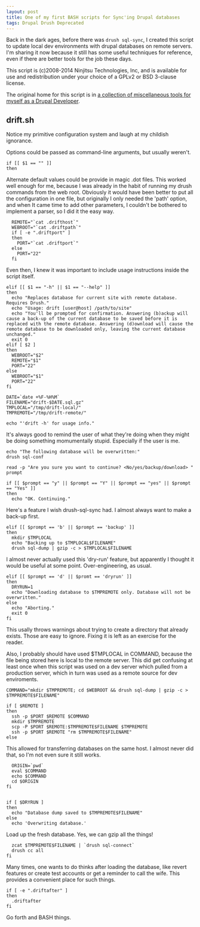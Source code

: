 ```yaml
---
layout: post
title: One of my first BASH scripts for Sync'ing Drupal databases
tags: Drupal Drush Deprecated
---
```


Back in the dark ages, before there was `drush sql-sync`, I created this
script to update local dev environments with drupal databases on remote
servers. I'm sharing it now because it still has some useful techniques
for reference, even if there are better tools for the job these days.

This script is (c)2008-2014 Ninjitsu Technologies, Inc, and is available for
use and redistribution under your choice of a GPLv2 or BSD 3-clause license.

The original home for this script is in [a collection of miscellaneous tools for myself as a Drupal Developer](https://github.com/matt2000/ninjatools).

drift.sh
------

Notice my primitive configuration system and laugh at my childish 
ignorance.
    
Options could be passed as command-line arguments, but usually weren't.
    
    if [[ $1 == "" ]]
    then
    
Alternate default values could be provide in magic .dot files. This worked 
well enough for me, because I was already in the habit of running my drush
commands from the web root. Obviously it would have been better to put
all the configuration in one file, but originally I only needed the 'path'
option, and when It came time to add other parameters, I couldn't be
bothered to implement a parser, so I did it the easy way.
    
      REMOTE="`cat .drifthost`"
      WEBROOT="`cat .driftpath`"
      if [ -e ".driftport" ]
      then
        PORT="`cat .driftport`"
      else
        PORT="22"
      fi
    
Even then, I knew it was important to include usage instructions inside 
the script itself.
    
    elif [[ $1 == "-h" || $1 == "--help" ]]
    then
      echo "Replaces database for current site with remote database. Requires Drush."
      echo "Usage: drift [user@host] /path/to/site"
      echo "You'll be prompted for confirmation. Answering (b)ackup will cause a back-up of the current database to be saved before it is replaced with the remote database. Answering (d)ownload will cause the remote database to be downloaded only, leaving the current database unchanged."
      exit 0
    elif [ $2 ]
    then
      WEBROOT="$2"
      REMOTE="$1"
      PORT="22"
    else
      WEBROOT="$1"
      PORT="22"
    fi
    
    DATE=`date +%F-%H%M`
    FILENAME="drift-$DATE.sql.gz"
    TMPLOCAL="/tmp/drift-local/"
    TMPREMOTE="/tmp/drift-remote/"
    
    echo "'drift -h' for usage info."
    
It's always good to remind the user of what they're doing when they might be 
doing something momumentally stupid. Especially if the user is me.
    
    echo "The following database will be overwritten:"
    drush sql-conf
    
    read -p "Are you sure you want to continue? <No/yes/backup/download> " prompt
    
    if [[ $prompt == "y" || $prompt == "Y" || $prompt == "yes" || $prompt == "Yes" ]]
    then
      echo "OK. Continuing."
    
Here's a feature I wish drush-sql-sync had. I almost always want to make a
back-up first.
    
    elif [[ $prompt == 'b' || $prompt == 'backup' ]]
    then
      mkdir $TMPLOCAL
      echo "Backing up to $TMPLOCAL$FILENAME"
      drush sql-dump | gzip -c > $TMPLOCAL$FILENAME
    
I almost never actually used this 'dry-run' feature, but apparently I thought
it would be useful at some point. Over-engineering, as usual.
    
    elif [[ $prompt == 'd' || $promt == 'dryrun' ]]
    then
      DRYRUN=1
      echo "Downloading database to $TMPREMOTE only. Database will not be overwritten."
    else
      echo "Aborting."
      exit 0
    fi
    
This usally throws warnings about trying to create a directory that already
exists. Those are easy to ignore. Fixing it is left as an exercise for the 
reader.
    
Also, I probably should have used $TMPLOCAL in COMMAND, because the file being
stored here is local to the remote server. This did get confusing at least
once when this script was used on a dev server which pulled from a production
server, which in turn was used as a remote source for dev enviroments.
    
    COMMAND="mkdir $TMPREMOTE; cd $WEBROOT && drush sql-dump | gzip -c > $TMPREMOTE$FILENAME"
    
    if [ $REMOTE ]
    then
      ssh -p $PORT $REMOTE $COMMAND
      mkdir $TMPREMOTE
      scp -P $PORT $REMOTE:$TMPREMOTE$FILENAME $TMPREMOTE
      ssh -p $PORT $REMOTE "rm $TMPREMOTE$FILENAME"
    else
    
This allowed for transferring databases on the same host. I almost never
did that, so I'm not even sure it still works.
    
      ORIGIN=`pwd`
      eval $COMMAND
      echo $COMMAND
      cd $ORIGIN
    fi
    
    
    if [ $DRYRUN ]
    then
      echo "Database dump saved to $TMPREMOTE$FILENAME"
    else
      echo 'Overwriting database.'
    
Load up the fresh database. Yes, we can gzip all the things!
    
      zcat $TMPREMOTE$FILENAME | `drush sql-connect`
      drush cc all
    fi
    
Many times, one wants to do thinks after loading the database, like revert
features or create test accounts or get a reminder to call the wife. This
provides a convenient place for such things.
    
    if [ -e ".driftafter" ]
    then
      .driftafter
    fi
    
Go forth and BASH things.
